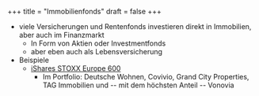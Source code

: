 +++
title = "Immobilienfonds"
draft = false
+++

-   viele Versicherungen und Rentenfonds investieren direkt in Immobilien, aber auch im Finanzmarkt
    -   In Form von Aktien oder Investmentfonds
    -   aber eben auch als Lebensversicherung
-   Beispiele
    -   [iShares STOXX Europe 600](https://www.finanzen.net/etf/ishares-stoxx-europe-600-etf-de0002635307)
        -   Im Portfolio: Deutsche Wohnen, Covivio, Grand City Properties, TAG Immobilien und -- mit dem höchsten Anteil -- Vonovia
